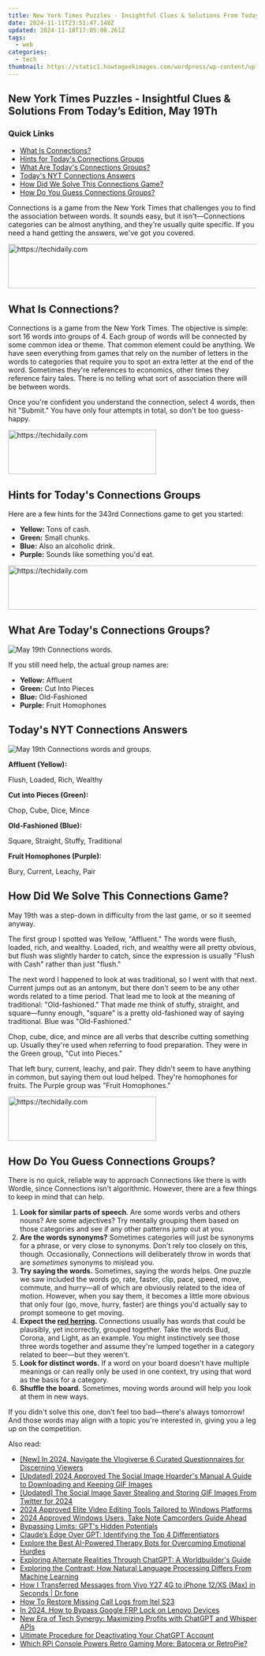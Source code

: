 ```yaml
---
title: New York Times Puzzles - Insightful Clues & Solutions From Today’s Edition, May 19Th
date: 2024-11-11T23:51:47.148Z
updated: 2024-11-18T17:05:08.261Z
tags:
  - web
categories:
  - tech
thumbnail: https://static1.howtogeekimages.com/wordpress/wp-content/uploads/2024/03/connections.jpg
---
```


## New York Times Puzzles - Insightful Clues & Solutions From Today’s Edition, May 19Th

### Quick Links

* [What Is Connections?](https://eaxpv-info.techidaily.com/new-2024-approved-from-biting-snippets-to-captivating-narratives-an-experts-guide-to-youtube-edits/)
* [Hints for Today's Connections Groups](https://screen-mirroring-recording.techidaily.com/in-2024-state-of-the-art-gaming-capture-systems-not-just-fbx-files/)
* [What Are Today's Connections Groups?](https://data-wizards.techidaily.com/m4v-recovery-strategies-for-mac-and-pc-users/)
* [Today's NYT Connections Answers](https://fox-links.techidaily.com/boosting-your-zoom-meetings-chromebook-edition/)
* [How Did We Solve This Connections Game?](https://ai-vdieo-software.techidaily.com/mobile-video-editing-made-easy-best-free-special-effects-apps/)
* [How Do You Guess Connections Groups?](https://youtube-videos.techidaily.com/2024-approved-10-best-fitness-channels-for-yogis/)

 Connections is a game from the New York Times that challenges you to find the association between words. It sounds easy, but it isn't—Connections categories can be almost anything, and they're usually quite specific. If you need a hand getting the answers, we've got you covered.

<!-- affiliate ads begin -->
<a href="https://ephamedtechinc.pxf.io/c/5597632/2137212/26400" target="_top" id="2137212">
  <img src="//a.impactradius-go.com/display-ad/26400-2137212" border="0" alt="https://techidaily.com" width="728" height="90"/>
</a>
<img height="0" width="0" src="https://ephamedtechinc.pxf.io/i/5597632/2137212/26400" style="position:absolute;visibility:hidden;" border="0" />
<!-- affiliate ads end -->

##  What Is Connections?

 Connections is a game from the New York Times. The objective is simple: sort 16 words into groups of 4\. Each group of words will be connected by some common idea or theme. That common element could be anything. We have seen everything from games that rely on the number of letters in the words to categories that require you to spot an extra letter at the end of the word. Sometimes they're references to economics, other times they reference fairy tales. There is no telling what sort of association there will be between words.

 Once you're confident you understand the connection, select 4 words, then hit "Submit." You have only four attempts in total, so don't be too guess-happy.

<!-- affiliate ads begin -->
<a href="https://aligracehair.sjv.io/c/5597632/2012415/19272" target="_top" id="2012415">
  <img src="//a.impactradius-go.com/display-ad/19272-2012415" border="0" alt="https://techidaily.com" width="300" height="90"/>
</a>
<img height="0" width="0" src="https://aligracehair.sjv.io/i/5597632/2012415/19272" style="position:absolute;visibility:hidden;" border="0" />
<!-- affiliate ads end -->

##  Hints for Today's Connections Groups

 Here are a few hints for the 343rd Connections game to get you started:

* **Yellow:** Tons of cash.
* **Green:** Small chunks.
* **Blue:** Also an alcoholic drink.
* **Purple:** Sounds like something you'd eat.

<!-- affiliate ads begin -->
<a href="https://appsumo.8odi.net/c/5597632/2100533/7443" target="_top" id="2100533">
  <img src="//a.impactradius-go.com/display-ad/7443-2100533" border="0" alt="https://techidaily.com" width="728" height="90"/>
</a>
<img height="0" width="0" src="https://appsumo.8odi.net/i/5597632/2100533/7443" style="position:absolute;visibility:hidden;" border="0" />
<!-- affiliate ads end -->

##  What Are Today's Connections Groups?

![May 19th Connections words.](https://static1.howtogeekimages.com/wordpress/wp-content/uploads/2024/05/may-19th-connections.png) 

 If you still need help, the actual group names are:

* **Yellow:** Affluent
* **Green:** Cut Into Pieces
* **Blue:** Old-Fashioned
* **Purple:** Fruit Homophones

##  Today's NYT Connections Answers

![May 19th Connections words and groups.](https://static1.howtogeekimages.com/wordpress/wp-content/uploads/2024/05/may-19th-connections-filled.png) 

**Affluent (Yellow):** 

 Flush, Loaded, Rich, Wealthy

**Cut into Pieces (Green):** 

 Chop, Cube, Dice, Mince

**Old-Fashioned (Blue):** 

 Square, Straight, Stuffy, Traditional

**Fruit Homophones (Purple):** 

 Bury, Current, Leachy, Pair

##  How Did We Solve This Connections Game?

 May 19th was a step-down in difficulty from the last game, or so it seemed anyway. 

 The first group I spotted was Yellow, "Affluent." The words were flush, loaded, rich, and wealthy. Loaded, rich, and wealthy were all pretty obvious, but flush was slightly harder to catch, since the expression is usually "Flush with Cash" rather than just "flush."

 The next word I happened to look at was traditional, so I went with that next. Current jumps out as an antonym, but there don't seem to be any other words related to a time period. That lead me to look at the meaning of traditional: "Old-fashioned." That made me think of stuffy, straight, and square—funny enough, "square" is a pretty old-fashioned way of saying traditional. Blue was "Old-Fashioned." 

 Chop, cube, dice, and mince are all verbs that describe cutting something up. Usually they're used when referring to food preparation. They were in the Green group, "Cut into Pieces." 

 That left bury, current, leachy, and pair. They didn't seem to have anything in common, but saying them out loud helped. They're homophones for fruits. The Purple group was "Fruit Homophones." 

<!-- affiliate ads begin -->
<a href="https://aligracehair.sjv.io/c/5597632/2036481/19272" target="_top" id="2036481">
  <img src="//a.impactradius-go.com/display-ad/19272-2036481" border="0" alt="https://techidaily.com" width="300" height="90"/>
</a>
<img height="0" width="0" src="https://aligracehair.sjv.io/i/5597632/2036481/19272" style="position:absolute;visibility:hidden;" border="0" />
<!-- affiliate ads end -->

##  How Do You Guess Connections Groups?

 There is no quick, reliable way to approach Connections like there is with Wordle, since Connections isn't algorithmic. However, there are a few things to keep in mind that can help.

1. **Look for similar parts of speech**. Are some words verbs and others nouns? Are some adjectives? Try mentally grouping them based on those categories and see if any other patterns jump out at you.
2. **Are the words synonyms?** Sometimes categories will just be synonyms for a phrase, or very close to synonyms. Don't rely too closely on this, though. Occasionally, Connections will deliberately throw in words that are _sometimes_ synonyms to mislead you.
3. **Try saying the words.** Sometimes, saying the words helps. One puzzle we saw included the words go, rate, faster, clip, pace, speed, move, commute, and hurry—all of which are obviously related to the idea of motion. However, when you say them, it becomes a little more obvious that only four (go, move, hurry, faster) are things you'd actually say to prompt someone to get moving.
4. **Expect the [red herring](https://www.merriam-webster.com/dictionary/red%20herring).** Connections usually has words that could be plausibly, yet incorrectly, grouped together. Take the words Bud, Corona, and Light, as an example. You might instinctively see those three words together and assume they're lumped together in a category related to beer—but they weren't.
5. **Look for distinct words.** If a word on your board doesn't have multiple meanings or can really only be used in one context, try using that word as the basis for a category.
6. **Shuffle the board.** Sometimes, moving words around will help you look at them in new ways.

 If you didn't solve this one, don't feel too bad—there's always tomorrow! And those words may align with a topic you're interested in, giving you a leg up on the competition.

<ins class="adsbygoogle"
     style="display:block"
     data-ad-format="autorelaxed"
     data-ad-client="ca-pub-7571918770474297"
     data-ad-slot="1223367746"></ins>

<ins class="adsbygoogle"
     style="display:block"
     data-ad-client="ca-pub-7571918770474297"
     data-ad-slot="8358498916"
     data-ad-format="auto"
     data-full-width-responsive="true"></ins>

<span class="atpl-alsoreadstyle">Also read:</span>
<div><ul>
<li><a href="https://youtube-webster.techidaily.com/n-2024-navigate-the-vlogiverse-6-curated-questionnaires-for-discerning-viewers/"><u>[New] In 2024, Navigate the Vlogiverse 6 Curated Questionnaires for Discerning Viewers</u></a></li>
<li><a href="https://twitter-videos.techidaily.com/updated-2024-approved-the-social-image-hoarders-manual-a-guide-to-downloading-and-keeping-gif-images/"><u>[Updated] 2024 Approved The Social Image Hoarder's Manual A Guide to Downloading and Keeping GIF Images</u></a></li>
<li><a href="https://twitter-videos.techidaily.com/updated-the-social-image-saver-stealing-and-storing-gif-images-from-twitter-for-2024/"><u>[Updated] The Social Image Saver Stealing and Storing GIF Images From Twitter for 2024</u></a></li>
<li><a href="https://vp-tips.techidaily.com/2024-approved-elite-video-editing-tools-tailored-to-windows-platforms/"><u>2024 Approved Elite Video Editing Tools Tailored to Windows Platforms</u></a></li>
<li><a href="https://desktop-recording.techidaily.com/2024-approved-windows-users-take-note-camcorders-guide-ahead/"><u>2024 Approved Windows Users, Take Note Camcorders Guide Ahead</u></a></li>
<li><a href="https://tech-haven.techidaily.com/bypassing-limits-gpts-hidden-potentials/"><u>Bypassing Limits: GPT's Hidden Potentials</u></a></li>
<li><a href="https://tech-haven.techidaily.com/claudes-edge-over-gpt-identifying-the-top-4-differentiators/"><u>Claude’s Edge Over GPT: Identifying the Top 4 Differentiators</u></a></li>
<li><a href="https://tech-haven.techidaily.com/explore-the-best-ai-powered-therapy-bots-for-overcoming-emotional-hurdles/"><u>Explore the Best AI-Powered Therapy Bots for Overcoming Emotional Hurdles</u></a></li>
<li><a href="https://tech-haven.techidaily.com/exploring-alternate-realities-through-chatgpt-a-worldbuilders-guide/"><u>Exploring Alternate Realities Through ChatGPT: A Worldbuilder's Guide</u></a></li>
<li><a href="https://tech-haven.techidaily.com/exploring-the-contrast-how-natural-language-processing-differs-from-machine-learning/"><u>Exploring the Contrast: How Natural Language Processing Differs From Machine Learning</u></a></li>
<li><a href="https://blog-min.techidaily.com/how-i-transferred-messages-from-vivo-y27-4g-to-iphone-12xs-max-in-seconds-drfone-by-drfone-transfer-from-android-transfer-from-android/"><u>How I Transferred Messages from Vivo Y27 4G to iPhone 12/XS (Max) in Seconds | Dr.fone</u></a></li>
<li><a href="https://blog-min.techidaily.com/how-to-restore-missing-call-logs-from-itel-s23-by-fonelab-android-recover-call-logs/"><u>How To Restore Missing Call Logs from Itel S23</u></a></li>
<li><a href="https://android-frp.techidaily.com/in-2024-how-to-bypass-google-frp-lock-on-lenovo-devices-by-drfone-android/"><u>In 2024, How to Bypass Google FRP Lock on Lenovo Devices</u></a></li>
<li><a href="https://tech-haven.techidaily.com/new-era-of-tech-synergy-maximizing-profits-with-chatgpt-and-whisper-apis/"><u>New Era of Tech Synergy: Maximizing Profits with ChatGPT and Whisper APIs</u></a></li>
<li><a href="https://tech-haven.techidaily.com/ultimate-procedure-for-deactivating-your-chatgpt-account/"><u>Ultimate Procedure for Deactivating Your ChatGPT Account</u></a></li>
<li><a href="https://games-able.techidaily.com/which-rpi-console-powers-retro-gaming-more-batocera-or-retropie/"><u>Which RPi Console Powers Retro Gaming More: Batocera or RetroPie?</u></a></li>
</ul></div>


